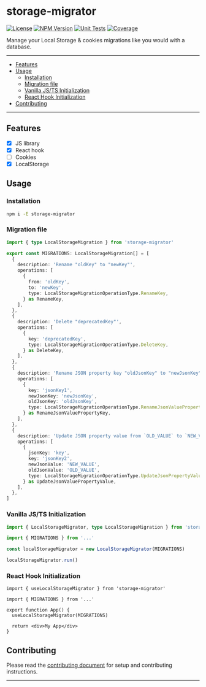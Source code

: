 # storage-migrator

[![License][img-license]][lnk-license] [![NPM Version][img-npm]][lnk-npm]
[![Unit Tests][img-unit-tests]][lnk-unit-tests] [![Coverage][img-coverage]][lnk-coverage]

Manage your Local Storage & cookies migrations like you would with a database.

---

- [Features](#features)
- [Usage](#usage)
  - [Installation](#installation)
  - [Migration file](#migration-file)
  - [Vanilla JS/TS Initialization](#vanilla-jsts-initialization)
  - [React Hook Initialization](#react-hook-initialization)
- [Contributing](#contributing)

---

## Features

- [x] JS library
- [x] React hook
- [ ] Cookies
- [x] LocalStorage

## Usage

### Installation

```sh
npm i -E storage-migrator
```

### Migration file

```ts
import { type LocalStorageMigration } from 'storage-migrator'

export const MIGRATIONS: LocalStorageMigration[] = [
  {
    description: 'Rename "oldKey" to "newKey"',
    operations: [
      {
        from: 'oldKey',
        to: 'newKey',
        type: LocalStorageMigrationOperationType.RenameKey,
      } as RenameKey,
    ],
  },
  {
    description: 'Delete "deprecatedKey"',
    operations: [
      {
        key: 'deprecatedKey',
        type: LocalStorageMigrationOperationType.DeleteKey,
      } as DeleteKey,
    ],
  },
  {
    description: 'Rename JSON property key "oldJsonKey" to "newJsonKey"',
    operations: [
      {
        key: 'jsonKey1',
        newJsonKey: 'newJsonKey',
        oldJsonKey: 'oldJsonKey',
        type: LocalStorageMigrationOperationType.RenameJsonValuePropertyKey,
      } as RenameJsonValuePropertyKey,
    ],
  },
  {
    description: 'Update JSON property value from `OLD_VALUE` to `NEW_VALUE`',
    operations: [
      {
        jsonKey: 'key',
        key: 'jsonKey2',
        newJsonValue: 'NEW_VALUE',
        oldJsonValue: 'OLD_VALUE',
        type: LocalStorageMigrationOperationType.UpdateJsonPropertyValue,
      } as UpdateJsonValuePropertyValue,
    ],
  },
]
```

### Vanilla JS/TS Initialization

```ts
import { LocalStorageMigrator, type LocalStorageMigration } from 'storage-migrator'

import { MIGRATIONS } from '...'

const localStorageMigrator = new LocalStorageMigrator(MIGRATIONS)

localStorageMigrator.run()
```

### React Hook Initialization

```tsx
import { useLocalStorageMigrator } from 'storage-migrator'

import { MIGRATIONS } from '...'

export function App() {
  useLocalStorageMigrator(MIGRATIONS)

  return <div>My App</div>
}
```

## Contributing

Please read the [contributing document](CONTRIBUTING.md) for setup and contributing instructions.

---

[img-coverage]: https://img.shields.io/codecov/c/github/ivangabriele/storage-migrator?flag=unit&style=for-the-badge
[img-license]: https://img.shields.io/github/license/ivangabriele/storage-migrator?style=for-the-badge
[img-npm]: https://img.shields.io/npm/v/storage-migrator?style=for-the-badge
[img-unit-tests]:
  https://img.shields.io/github/actions/workflow/status/ivangabriele/storage-migrator/check.yml?branch=main&label=Unit&style=for-the-badge
[lnk-coverage]: https://app.codecov.io/gh/ivangabriele/storage-migrator
[lnk-license]: https://github.com/ivangabriele/storage-migrator/blob/main/LICENSE
[lnk-npm]: https://www.npmjs.com/package/storage-migrator
[lnk-unit-tests]: https://github.com/ivangabriele/storage-migrator/actions?query=branch%3Amain++

